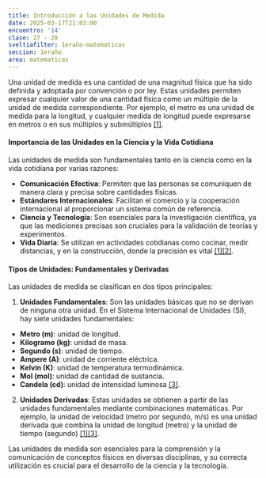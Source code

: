 ```yaml
---
title: Introducción a las Unidades de Medida
date: 2025-03-17T21:03:00
encuentro: '14'
clase: 27 - 28
sveltiafilter: 1eraño-matematicas
seccion: 1eraño
area: matematicas
---
```

Una unidad de medida es una cantidad de una magnitud física que ha sido definida y adoptada por convención o por ley. Estas unidades permiten expresar cualquier valor de una cantidad física como un múltiplo de la unidad de medida correspondiente. Por ejemplo, el metro es una unidad de medida para la longitud, y cualquier medida de longitud puede expresarse en metros o en sus múltiplos y submúltiplos [[1]](https://es.wikipedia.org/wiki/Unidad_de_medida).

#### Importancia de las Unidades en la Ciencia y la Vida Cotidiana

Las unidades de medida son fundamentales tanto en la ciencia como en la vida cotidiana por varias razones:

- **Comunicación Efectiva**: Permiten que las personas se comuniquen de manera clara y precisa sobre cantidades físicas.
- **Estándares Internacionales**: Facilitan el comercio y la cooperación internacional al proporcionar un sistema común de referencia.
- **Ciencia y Tecnología**: Son esenciales para la investigación científica, ya que las mediciones precisas son cruciales para la validación de teorías y experimentos.
- **Vida Diaria**: Se utilizan en actividades cotidianas como cocinar, medir distancias, y en la construcción, donde la precisión es vital [[1]](https://es.wikipedia.org/wiki/Unidad_de_medida)[[2]](https://edu.gcfglobal.org/es/unidades-de-medida/-que-son-los-sistemas-de-unidades-de-medidas/1/).

#### Tipos de Unidades: Fundamentales y Derivadas

Las unidades de medida se clasifican en dos tipos principales:

1. **Unidades Fundamentales**: Son las unidades básicas que no se derivan de ninguna otra unidad. En el Sistema Internacional de Unidades (SI), hay siete unidades fundamentales:

- **Metro (m)**: unidad de longitud.
- **Kilogramo (kg)**: unidad de masa.
- **Segundo (s)**: unidad de tiempo.
- **Ampere (A)**: unidad de corriente eléctrica.
- **Kelvin (K)**: unidad de temperatura termodinámica.
- **Mol (mol)**: unidad de cantidad de sustancia.
- **Candela (cd)**: unidad de intensidad luminosa [[3]](https://es.wikipedia.org/wiki/Sistema_Internacional_de_Unidades).

2. **Unidades Derivadas**: Estas unidades se obtienen a partir de las unidades fundamentales mediante combinaciones matemáticas. Por ejemplo, la unidad de velocidad (metro por segundo, m/s) es una unidad derivada que combina la unidad de longitud (metro) y la unidad de tiempo (segundo) [[1]](https://es.wikipedia.org/wiki/Unidad_de_medida)[[3]](https://es.wikipedia.org/wiki/Sistema_Internacional_de_Unidades).

Las unidades de medida son esenciales para la comprensión y la comunicación de conceptos físicos en diversas disciplinas, y su correcta utilización es crucial para el desarrollo de la ciencia y la tecnología.
